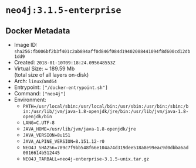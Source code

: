 # `neo4j:3.1.5-enterprise`

## Docker Metadata

- Image ID: `sha256:fb006bf2b3f401c2ab894aff0d846f084d19402088441094f8d600cd12db1dd9`
- Created: `2018-01-10T09:18:24.095648553Z`
- Virtual Size: ~ 189.59 Mb  
  (total size of all layers on-disk)
- Arch: `linux`/`amd64`
- Entrypoint: `["/docker-entrypoint.sh"]`
- Command: `["neo4j"]`
- Environment:
  - `PATH=/usr/local/sbin:/usr/local/bin:/usr/sbin:/usr/bin:/sbin:/bin:/usr/lib/jvm/java-1.8-openjdk/jre/bin:/usr/lib/jvm/java-1.8-openjdk/bin`
  - `LANG=C.UTF-8`
  - `JAVA_HOME=/usr/lib/jvm/java-1.8-openjdk/jre`
  - `JAVA_VERSION=8u151`
  - `JAVA_ALPINE_VERSION=8.151.12-r0`
  - `NEO4J_SHA256=789c7f9bb548f66e104a74d319dee518a8e99eac9d0dbba6ad0016614b512445`
  - `NEO4J_TARBALL=neo4j-enterprise-3.1.5-unix.tar.gz`
